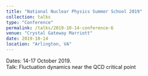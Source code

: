 ```yaml
---
title: "National Nuclear Physics Summer School 2019"
collection: talks
type: "Conference"
permalink: /talks/2019-10-14-conference-6
venue: "Crystal Gateway Marriott"
date: 2019-10-14
location: "Arlington, VA"
---
```


Dates: 14-17 October 2019.  
Talk: Fluctuation dynamics near the QCD critical point
